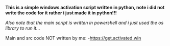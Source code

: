 **This is a simple windows activation script written in python, note i did not write the code for it rather i just made it in python!!!**

*Also note that the main script is written in powershell and i just used the os library to run it...*

Main and src code NOT written by me:
 -https://get.activated.win
